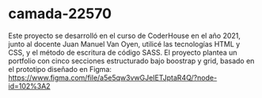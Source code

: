 # camada-22570
Este proyecto se desarrolló en el curso de CoderHouse en el año 2021, junto al docente Juan Manuel Van Oyen, utilicé las tecnologías HTML y CSS, y el método 
de escritura de código SASS.
El proyecto plantea un portfolio con cinco secciones estructurado bajo boostrap y grid, basado en el prototipo diseñado en Figma: 
https://www.figma.com/file/a5e5qw3vwGJeIETJptaR4Q/?node-id=102%3A2

